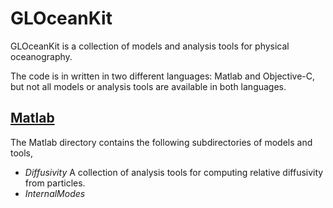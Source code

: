 GLOceanKit
===========
GLOceanKit is a collection of models and analysis tools for physical oceanography.

The code is in written in two different languages: Matlab and Objective-C, but not all models or analysis tools are available in both languages.

[Matlab](Matlab/)
-------
The Matlab directory contains the following subdirectories of models and tools,
- *Diffusivity* A collection of analysis tools for computing relative diffusivity from particles.
- *InternalModes* 
